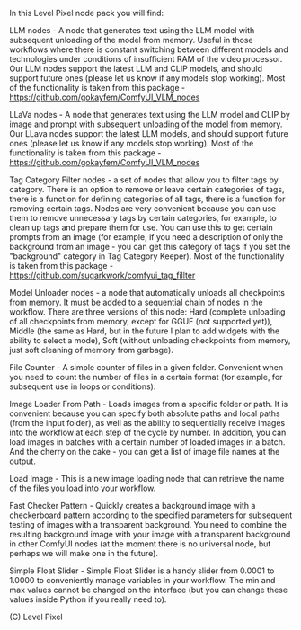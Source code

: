 In this Level Pixel node pack you will find:

LLM nodes - A node that generates text using the LLM model with subsequent unloading of the model from memory. Useful in those workflows where there is constant switching between different models and technologies under conditions of insufficient RAM of the video processor. 
Our LLM nodes support the latest LLM and CLIP models, and should support future ones (please let us know if any models stop working).
Most of the functionality is taken from this package - https://github.com/gokayfem/ComfyUI_VLM_nodes

LLaVa nodes - A node that generates text using the LLM model and CLIP by image and prompt with subsequent unloading of the model from memory. 
Our LLava nodes support the latest LLM models, and should support future ones (please let us know if any models stop working).
Most of the functionality is taken from this package - https://github.com/gokayfem/ComfyUI_VLM_nodes

Tag Category Filter nodes - a set of nodes that allow you to filter tags by category. There is an option to remove or leave certain categories of tags, there is a function for defining categories of all tags, there is a function for removing certain tags.
Nodes are very convenient because you can use them to remove unnecessary tags by certain categories, for example, to clean up tags and prepare them for use. You can use this to get certain prompts from an image (for example, if you need a description of only the background from an image - you can get this category of tags if you set the "background" category in Tag Category Keeper).
Most of the functionality is taken from this package - https://github.com/sugarkwork/comfyui_tag_fillter

Model Unloader nodes - a node that automatically unloads all checkpoints from memory. It must be added to a sequential chain of nodes in the workflow. There are three versions of this node: Hard (complete unloading of all checkpoints from memory, except for GGUF (not supported yet)), Middle (the same as Hard, but in the future I plan to add widgets with the ability to select a mode), Soft (without unloading checkpoints from memory, just soft cleaning of memory from garbage).

File Counter - A simple counter of files in a given folder. Convenient when you need to count the number of files in a certain format (for example, for subsequent use in loops or conditions).

Image Loader From Path - Loads images from a specific folder or path. It is convenient because you can specify both absolute paths and local paths (from the input folder), as well as the ability to sequentially receive images into the workflow at each step of the cycle by number. In addition, you can load images in batches with a certain number of loaded images in a batch. And the cherry on the cake - you can get a list of image file names at the output.

Load Image - This is a new image loading node that can retrieve the name of the files you load into your workflow.

Fast Checker Pattern - Quickly creates a background image with a checkerboard pattern according to the specified parameters for subsequent testing of images with a transparent background. You need to combine the resulting background image with your image with a transparent background in other ComfyUI nodes (at the moment there is no universal node, but perhaps we will make one in the future).

Simple Float Slider - Simple Float Slider is a handy slider from 0.0001 to 1.0000 to conveniently manage variables in your workflow. The min and max values ​​cannot be changed on the interface (but you can change these values ​​inside Python if you really need to).


(C) Level Pixel